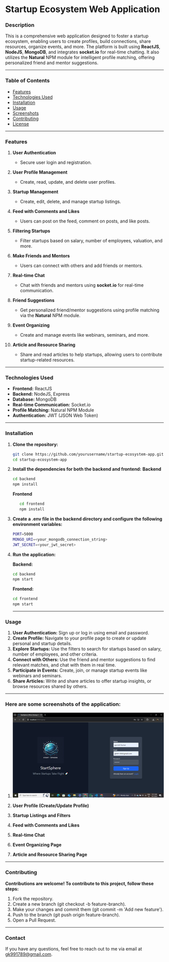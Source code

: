 # **Startup Ecosystem Web Application**

### **Description**
This is a comprehensive web application designed to foster a startup ecosystem, enabling users to create profiles, build connections, share resources, organize events, and more. The platform is built using **ReactJS**, **NodeJS**, **MongoDB**, and integrates **socket.io** for real-time chatting. It also utilizes the **Natural** NPM module for intelligent profile matching, offering personalized friend and mentor suggestions.

---

### **Table of Contents**
- [Features](#features)
- [Technologies Used](#technologies-used)
- [Installation](#installation)
- [Usage](#usage)
- [Screenshots](#screenshots)
- [Contributing](#contributing)
- [License](#license)

---

### **Features**

1. **User Authentication**
   - Secure user login and registration.
   
2. **User Profile Management**
   - Create, read, update, and delete user profiles.
   
3. **Startup Management**
   - Create, edit, delete, and manage startup listings.
   
4. **Feed with Comments and Likes**
   - Users can post on the feed, comment on posts, and like posts.
   
5. **Filtering Startups**
   - Filter startups based on salary, number of employees, valuation, and more.

6. **Make Friends and Mentors**
   - Users can connect with others and add friends or mentors.

7. **Real-time Chat**
   - Chat with friends and mentors using **socket.io** for real-time communication.

8. **Friend Suggestions**
   - Get personalized friend/mentor suggestions using profile matching via the **Natural** NPM module.

9. **Event Organizing**
   - Create and manage events like webinars, seminars, and more.

10. **Article and Resource Sharing**
    - Share and read articles to help startups, allowing users to contribute startup-related resources.

---

### **Technologies Used**
- **Frontend:** ReactJS
- **Backend:** NodeJS, Express
- **Database:** MongoDB
- **Real-time Communication:** Socket.io
- **Profile Matching:** Natural NPM Module
- **Authentication:** JWT (JSON Web Token)
  
---

### **Installation**

1. **Clone the repository:**

   ```bash
   git clone https://github.com/yourusername/startup-ecosystem-app.git
   cd startup-ecosystem-app
2. **Install the dependencies for both the backend and frontend:**
   **Backend**
   ```bash
   cd backend
   npm install
   ```
   **Frontend**
   ```bash
      cd frontend
      npm install
   ```
3. **Create a .env file in the backend directory and configure the following environment variables:**
   ```bash
   PORT=5000
   MONGO_URI=<your_mongodb_connection_string>
   JWT_SECRET=<your_jwt_secret>
   ```
4. **Run the application:**

   **Backend:**
   ```bash
   cd backend
   npm start
   ```
   **Frontend:**
   ```bash
   cd frontend
   npm start
   ```
   ---
### **Usage**
1. **User Authentication:**
   Sign up or log in using email and password.
2. **Create Profile:**
   Navigate to your profile page to create or update personal and startup details.
3. **Explore Startups:**
   Use the filters to search for startups based on salary, number of employees, and other criteria.
4. **Connect with Others:**
   Use the friend and mentor suggestions to find relevant matches, and chat with them in real time.
5. **Participate in Events:**
   Create, join, or manage startup events like webinars and seminars.
6. **Share Articles:**
   Write and share articles to offer startup insights, or browse resources shared by others.

---

### **Here are some screenshots of the application:**

  1. ![User Authentication (Sign Up / Log In Page)](./screenshots/Auth.png)

  2. **User Profile (Create/Update Profile)**
   
  3. **Startup Listings and Filters**
   
  4. **Feed with Comments and Likes**
   
  5. **Real-time Chat**
   
  6. **Event Organizing Page**
   
  7. **Article and Resource Sharing Page**
---
### **Contributing**
**Contributions are welcome! To contribute to this project, follow these steps:**
   1. Fork the repository.
   2. Create a new branch (git checkout -b feature-branch).
   3. Make your changes and commit them (git commit -m 'Add new feature').
   4. Push to the branch (git push origin feature-branch).
   5. Open a Pull Request.
---
### **Contact**
If you have any questions, feel free to reach out to me via email at gk991789@gmail.com.

